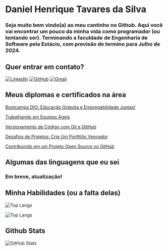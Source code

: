 # Daniel Henrique Tavares da Silva

### Seja muito bem vindo(a) ao meu cantinho no Github. Aqui você vai encontrar um pouco da minha vida como programador (ou tentando ser). Terminando a faculdade de Engenharia de Software pela Estácio, com previsão de termino para Julho de 2024.

## Quer entrar em contato? 
[![LinkedIn](https://img.shields.io/badge/LinkedIn-0077B5?style=for-the-badge&logo=linkedin&logoColor=white)](https://www.linkedin.com/in/daniel-henrique-tavares-da-silva-a3672949/)
[![GitHub](https://img.shields.io/badge/GitHbt-000?style=for-the-badge&logo=github&logoColor=white)](https://github.com/danielhts21)
[![Gmail](https://img.shields.io/badge/Gmail-333333?style=for-the-badge&logo=gmail&logoColor=red)](mailto:danielhts21@gmail.com)

## Meus diplomas e certificados na área
[Bootcamps DIO: Educação Gratuita e Empregabilidade Juntas!](https://www.dio.me/certificate/BFC1346D/share)

[Trabalhando em Equipes Ágeis](https://www.dio.me/certificate/6001A725/share)

[Versionamento de Código com Git e GitHub](https://www.dio.me/certificate/7F37220B/share)

[Desafios de Projetos: Crie Um Portfólio Vencedor](https://www.dio.me/certificate/6222BF4F/share)

[Contribuindo em um Projeto Open Source no GitHub](https://www.dio.me/certificate/492BB026/share)


## Algumas das linguagens que eu sei
### Em breve, atualização!

## Minha Habilidades (ou a falta delas)
![Top Langs](https://github-readme-stats-git-masterrstaa-rickstaa.vercel.app/api/top-langs/?username=danielhts21&bg_color=000&border_color=30A3DC&title_color=E94D5F&text_color=FFF)

![Top Langs](https://github-readme-stats-git-masterrstaa-rickstaa.vercel.app/api/top-langs/?username=danielhts21&layout=compact&bg_color=000&border_color=30A3DC&title_color=E94D5F&text_color=FFF)


## Github Stats
![GitHub Stats](https://github-readme-stats.vercel.app/api?username=danielhts21&theme=transparent&bg_color=000&border_color=30A3DC&show_icons=true&icon_color=30A3DC&title_color=E94D5F&text_color=FFF)
